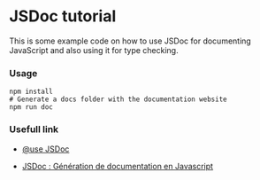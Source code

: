 # JSDoc tutorial

This is some example code on how to use JSDoc for documenting JavaScript and also using it for type checking.

### Usage

```
npm install
# Generate a docs folder with the documentation website
npm run doc
```

### Usefull link

- [@use JSDoc](https://jsdoc.app/index.html)

- [JSDoc : Génération de documentation en Javascript](https://www.supinfo.com/articles/single/2818-jsdoc-generation-documentation-javascript)